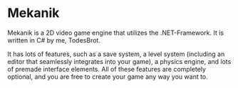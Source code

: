 # Mekanik

Mekanik is a 2D video game engine that utilizes the .NET-Framework.
It is written in C# by me, TodesBrot.

It has lots of features, such as a save system, a level system (including an editor that seamlessly integrates into your game), a physics engine, and lots of premade interface elements. All of these features are completely optional, and you are free to create your game any way you want to.
